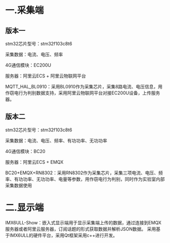 # 一.采集端

## 版本一

stm32芯片型号：stm32f103c8t6

采集数据：电流、电压、频率

4G通信模块：EC200U

服务器：阿里云ECS + 阿里云物联网平台

MQTT_HAL_BL0910：采用BL0910作为采集芯片，采集8路电流、电压信息，用作窃电行为判别数据支持，采用阿里云物联网平台对接EC200U设备，上传服务器。

## 版本二

stm32芯片型号：stm32f103c8t6

采集数据：电流、电压、频率、有功功率、无功功率

4G通信模块：BC20

服务器：阿里云ECS + EMQX

BC20+EMQX+RN8302：采用RN8302作为采集芯片，采集三项电流、电压、频率、有功功率、无功功率、电量等参数，用作窃电行为判别，同时作为实验室内部采集数据使用

# 二.显示端

IMX6ULL-Show：嵌入式显示端用于显示采集端上传的数据，通过连接到EMQX服务器或者阿里云服务器，订阅话题的形式获取数据并解析JSON数据。
采用基于IMX6ULL的硬件平台，采用Qt框架采用c++进行开发。

